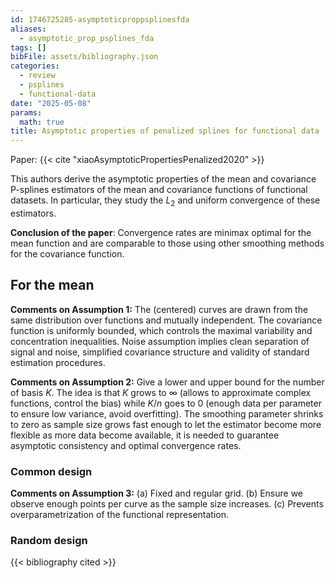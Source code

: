 ```yaml
---
id: 1746725285-asymptoticproppsplinesfda
aliases:
  - asymptotic_prop_psplines_fda
tags: []
bibFile: assets/bibliography.json
categories:
  - review
  - psplines
  - functional-data
date: "2025-05-08"
params:
  math: true
title: Asymptotic properties of penalized splines for functional data
---
```


Paper: {{< cite "xiaoAsymptoticPropertiesPenalized2020" >}}


This authors derive the asymptotic properties of the mean and covariance P-splines estimators of the mean and covariance functions of functional datasets. In particular, they study the $L_2$ and uniform convergence of these estimators.




**Conclusion of the paper**: Convergence rates are minimax optimal for the mean function and are comparable to those using other smoothing methods for the covariance function.


## For the mean 

**Comments on Assumption 1:** The (centered) curves are drawn from the same distribution over functions and mutually independent. The covariance function is uniformly bounded, which controls the maximal variability and concentration inequalities. Noise assumption implies clean separation of signal and noise, simplified covariance structure and validity of standard estimation procedures.

**Comments on Assumption 2:** Give a lower and upper bound for the number of basis $K$. The idea is that $K$ grows to $\infty$ (allows to approximate complex functions, control the bias) while $K / n$ goes to $0$ (enough data per parameter to ensure low variance, avoid overfitting). The smoothing parameter shrinks to zero as sample size grows fast enough to let the estimator become more flexible as more data become available, it is needed to guarantee asymptotic consistency and optimal convergence rates.

### Common design

**Comments on Assumption 3:** (a) Fixed and regular grid. (b) Ensure we observe enough points per curve as the sample size increases. (c) Prevents overparametrization of the functional representation.

### Random design

{{< bibliography cited >}}


